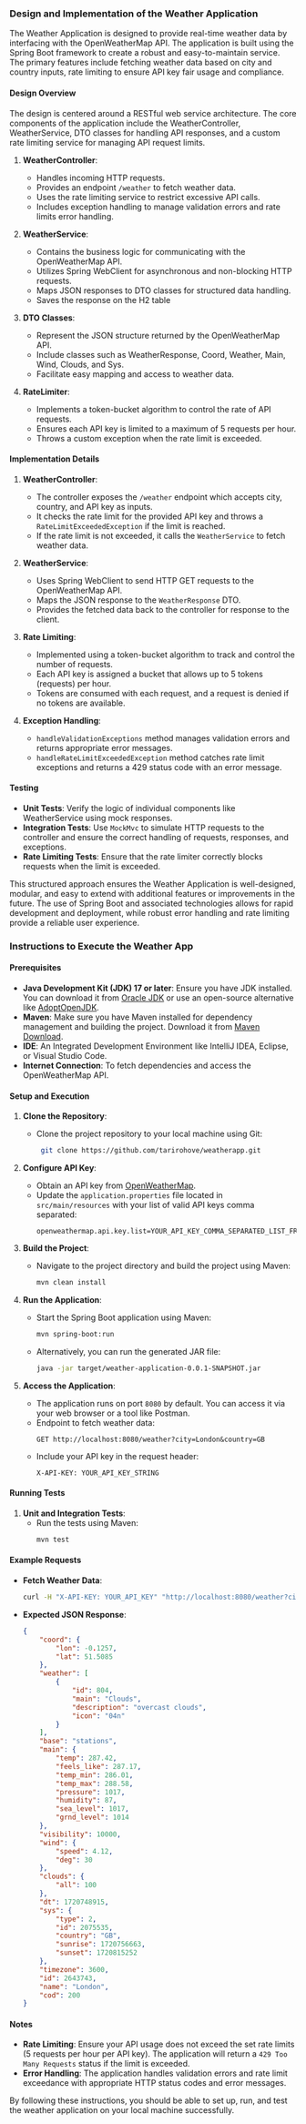 ### Design and Implementation of the Weather Application

The Weather Application is designed to provide real-time weather data by interfacing with the OpenWeatherMap API. The application is built using the Spring Boot framework to create a robust and easy-to-maintain service. The primary features include fetching weather data based on city and country inputs, rate limiting to ensure API key fair usage and compliance.

#### Design Overview

The design is centered around a RESTful web service architecture. The core components of the application include the WeatherController, WeatherService, DTO classes for handling API responses, and a custom rate limiting service for managing API request limits.

1. **WeatherController**:
   - Handles incoming HTTP requests.
   - Provides an endpoint `/weather` to fetch weather data.
   - Uses the rate limiting service to restrict excessive API calls.
   - Includes exception handling to manage validation errors and rate limits error handling.

2. **WeatherService**:
   - Contains the business logic for communicating with the OpenWeatherMap API.
   - Utilizes Spring WebClient for asynchronous and non-blocking HTTP requests.
   - Maps JSON responses to DTO classes for structured data handling.
   - Saves the response on the H2 table

3. **DTO Classes**:
   - Represent the JSON structure returned by the OpenWeatherMap API.
   - Include classes such as WeatherResponse, Coord, Weather, Main, Wind, Clouds, and Sys.
   - Facilitate easy mapping and access to weather data.

4. **RateLimiter**:
   - Implements a token-bucket algorithm to control the rate of API requests.
   - Ensures each API key is limited to a maximum of 5 requests per hour.
   - Throws a custom exception when the rate limit is exceeded.

#### Implementation Details

1. **WeatherController**:
   - The controller exposes the `/weather` endpoint which accepts city, country, and API key as inputs.
   - It checks the rate limit for the provided API key and throws a `RateLimitExceededException` if the limit is reached.
   - If the rate limit is not exceeded, it calls the `WeatherService` to fetch weather data.

2. **WeatherService**:
   - Uses Spring WebClient to send HTTP GET requests to the OpenWeatherMap API.
   - Maps the JSON response to the `WeatherResponse` DTO.
   - Provides the fetched data back to the controller for response to the client.

3. **Rate Limiting**:
   - Implemented using a token-bucket algorithm to track and control the number of requests.
   - Each API key is assigned a bucket that allows up to 5 tokens (requests) per hour.
   - Tokens are consumed with each request, and a request is denied if no tokens are available.

4. **Exception Handling**:
   - `handleValidationExceptions` method manages validation errors and returns appropriate error messages.
   - `handleRateLimitExceededException` method catches rate limit exceptions and returns a 429 status code with an error message.

#### Testing

- **Unit Tests**: Verify the logic of individual components like WeatherService using mock responses.
- **Integration Tests**: Use `MockMvc` to simulate HTTP requests to the controller and ensure the correct handling of requests, responses, and exceptions.
- **Rate Limiting Tests**: Ensure that the rate limiter correctly blocks requests when the limit is exceeded.

This structured approach ensures the Weather Application is well-designed, modular, and easy to extend with additional features or improvements in the future. The use of Spring Boot and associated technologies allows for rapid development and deployment, while robust error handling and rate limiting provide a reliable user experience.

### Instructions to Execute the Weather App

#### Prerequisites

- **Java Development Kit (JDK) 17 or later**: Ensure you have JDK installed. You can download it from [Oracle JDK](https://www.oracle.com/java/technologies/javase-jdk11-downloads.html) or use an open-source alternative like [AdoptOpenJDK](https://adoptopenjdk.net/).
- **Maven**: Make sure you have Maven installed for dependency management and building the project. Download it from [Maven Download](https://maven.apache.org/download.cgi).
- **IDE**: An Integrated Development Environment like IntelliJ IDEA, Eclipse, or Visual Studio Code.
- **Internet Connection**: To fetch dependencies and access the OpenWeatherMap API.

#### Setup and Execution

1. **Clone the Repository**:
    - Clone the project repository to your local machine using Git:
      ```sh
       git clone https://github.com/tarirohove/weatherapp.git
      ```

2. **Configure API Key**:
    - Obtain an API key from [OpenWeatherMap](https://home.openweathermap.org/users/sign_up).
    - Update the `application.properties` file located in `src/main/resources` with your list of valid API keys comma separated:
      ```properties
      openweathermap.api.key.list=YOUR_API_KEY_COMMA_SEPARATED_LIST_FROM_OPEN_WEATHER_MAP
      ```

3. **Build the Project**:
    - Navigate to the project directory and build the project using Maven:
      ```sh
      mvn clean install
      ```

4. **Run the Application**:
    - Start the Spring Boot application using Maven:
      ```sh
      mvn spring-boot:run
      ```
    - Alternatively, you can run the generated JAR file:
      ```sh
      java -jar target/weather-application-0.0.1-SNAPSHOT.jar
      ```

5. **Access the Application**:
    - The application runs on port `8080` by default. You can access it via your web browser or a tool like Postman.
    - Endpoint to fetch weather data:
      ```
      GET http://localhost:8080/weather?city=London&country=GB
      ```
    - Include your API key in the request header:
      ```
      X-API-KEY: YOUR_API_KEY_STRING
      ```

#### Running Tests

1. **Unit and Integration Tests**:
    - Run the tests using Maven:
      ```sh
      mvn test
      ```

#### Example Requests

- **Fetch Weather Data**:
  ```sh
  curl -H "X-API-KEY: YOUR_API_KEY" "http://localhost:8080/weather?city=London&country=GB"
  ```

- **Expected JSON Response**:
  ```json
  {
      "coord": {
          "lon": -0.1257,
          "lat": 51.5085
      },
      "weather": [
          {
              "id": 804,
              "main": "Clouds",
              "description": "overcast clouds",
              "icon": "04n"
          }
      ],
      "base": "stations",
      "main": {
          "temp": 287.42,
          "feels_like": 287.17,
          "temp_min": 286.01,
          "temp_max": 288.58,
          "pressure": 1017,
          "humidity": 87,
          "sea_level": 1017,
          "grnd_level": 1014
      },
      "visibility": 10000,
      "wind": {
          "speed": 4.12,
          "deg": 30
      },
      "clouds": {
          "all": 100
      },
      "dt": 1720748915,
      "sys": {
          "type": 2,
          "id": 2075535,
          "country": "GB",
          "sunrise": 1720756663,
          "sunset": 1720815252
      },
      "timezone": 3600,
      "id": 2643743,
      "name": "London",
      "cod": 200
  }
  ```

#### Notes

- **Rate Limiting**: Ensure your API usage does not exceed the set rate limits (5 requests per hour per API key). The application will return a `429 Too Many Requests` status if the limit is exceeded.
- **Error Handling**: The application handles validation errors and rate limit exceedance with appropriate HTTP status codes and error messages.

By following these instructions, you should be able to set up, run, and test the weather application on your local machine successfully.